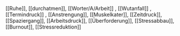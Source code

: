 [[Ruhe]], [[durchatmen]], [[Worter/A/Arbeit]]
, [[Wutanfall]]
, [[Termindruck]]
, [[Anstrengung]], [[Muskelkater]], [[Zeitdruck]], [[Spaziergang]], [[Arbeitsdruck]], [[Überforderung]], [[Stressabbau]], [[Burnout]], [[Stressreduktion]]